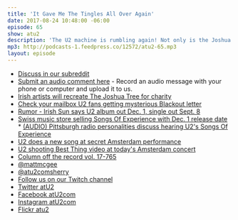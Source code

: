 ```yaml
---
title: 'It Gave Me The Tingles All Over Again'
date: 2017-08-24 10:48:00 -06:00
episode: 65
show: atu2
description: 'The U2 machine is rumbling again! Not only is the Joshua Tree Tour 2017 about to resume, but U2 fans are getting strange letters promoting a new song and it looks like an album announcement could be coming soon. Sherry, Becky, Mason and Matt talk about all that, and answer your #askatu2 questions, in our latest podcast.'
mp3: http://podcasts-1.feedpress.co/12572/atu2-65.mp3
layout: episode
---
```


* [Discuss in our subreddit](#)
* [Submit an audio comment here](https://www.dropbox.com/request/GA6MTwhVo618jrGPyDuE) - Record an audio message with your phone or computer and upload it to us.
* [Irish artists will recreate The Joshua Tree for charity](https://www.atu2.com/news/irish-artists-will-recreate-the-joshua-tree-for-charity.html)
* [Check your mailbox U2 fans getting mysterious Blackout letter](https://www.atu2.com/news/check-your-mailbox-u2-fans-getting-mysterious-blackout-letter.html)
* [Rumor - Irish Sun says U2 album out Dec. 1, single out Sept. 8](https://www.atu2.com/news/rumor-irish-sun-says-u2-album-out-dec-1-single-out-sept-8.html)
* [Swiss music store selling Songs Of Experience with Dec. 1 release date](https://www.atu2.com/news/swiss-music-store-selling-songs-of-experience-with-dec-1-release-date.html) * [(AUDIO) Pittsburgh radio personalities discuss hearing U2's Songs Of Experience](https://www.atu2.com/news/audio-pittsburgh-radio-personalities-discuss-hearing-u2s-songs-of-experience.html)
* [U2 does a new song at secret Amsterdam performance](https://www.atu2.com/news/u2-does-a-new-song-at-secret-amsterdam-performance.html)
* [U2 shooting Best Thing video at today's Amsterdam concert](https://www.atu2.com/news/u2-shooting-best-thing-video-at-todays-amsterdam-concert.html)
* [Column off the record vol. 17-765](https://www.atu2.com/news/column-off-the-record--vol-17-765.html)
* [@mattmcgee](https://twitter.com/mattmcgee)
* [@atu2comsherry](https://twitter.com/atu2comSherry)
* [Follow us on our Twitch channel](https://www.twitch.tv/goodstuff_fm)
* [Twitter atU2](https://twitter.com/atu2)
* [Facebook atU2com](https://www.facebook.com/atu2com)
* [Instagram atU2com](https://www.instagram.com/atu2com/)
* [Flickr atu2](https://www.flickr.com/photos/atu2com/)

